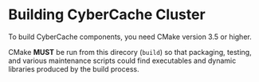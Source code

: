 
Building CyberCache Cluster
===========================

To build CyberCache components, you need CMake version 3.5 or higher.

CMake **MUST** be run from this direcory (`build`) so that packaging, testing,
and various maintenance scripts could find executables and dynamic libraries
produced by the build process.
